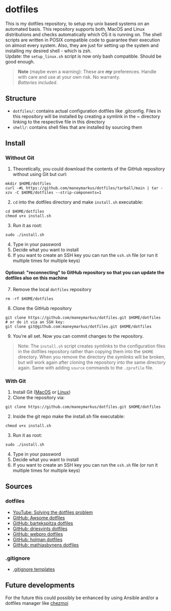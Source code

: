 # dotfiles

This is my dotfiles repository, to setup my unix based systems on an automated basis. This repository supports both, MacOS and Linux distributions and checks automatically which OS it is running on.
The shell scripts are written in POSIX compatible code to guarantee their execution on almost every system. Also, they are just for setting up the system and installing my desired shell - which is zsh.\
Update: the `setup_linux.sh` script is now only bash compatible. Should be good enough.

> **Note** (maybe even a warning): These are ***my*** preferences. Handle with care and use at your own risk. No warranty.\
*Batteries included*.

## Structure

- `dotfiles/`: contains actual configuration dotfiles like .gitconfig. Files in this repository will be installed by creating a symlink in the ~ directory linking to the respective file in this directory
- `shell/`: contains shell files that are installed by sourcing them 

## Install

### Without Git

1. Theoretically, you could download the contents of the GitHub repository without using Git but curl:
```
mkdir $HOME/dotfiles
curl -#L https://github.com/maneymarkus/dotfiles/tarball/main | tar -xzv -C $HOME/dotfiles --strip-components=1
```
2. `cd` into the dotfiles directory and make `install.sh` executable:
```
cd $HOME/dotfiles
chmod u+x install.sh
```
3. Run it as root:
```
sudo ./install.sh
```
4. Type in your password
5. Decide what you want to install
6. If you want to create an SSH key you can run the `ssh.sh` file (or run it multiple times for multiple keys)

#### Optional: "reconnecting" to GitHub repository so that you can update the dotfiles also on this machine

7. Remove the local `dotfiles` repository
```
rm -rf $HOME/dotfiles
```
8. Clone the GitHub repository
```
git clone https://github.com/maneymarkus/dotfiles.git $HOME/dotfiles
# or do it via an SSH key:
git clone git@github.com:maneymarkus/dotfiles.git $HOME/dotfiles
```
9. You're all set. Now you can commit changes to the repository.

> Note: The `install.sh` script creates symlinks to the configuration files in the dotfiles repository rather than copying them into the `$HOME` directory. When you remove the directory the symlinks will be broken, but will work again after cloning the repository into the same directory again. Same with adding `source` commands to the `.zprofile` file. 

### With Git

1. Install Git ([MacOS](https://git-scm.com/download/mac) or [Linux](https://git-scm.com/book/en/v2/Getting-Started-Installing-Git))
2. Clone the repository via:
```
git clone https://github.com/maneymarkus/dotfiles.git $HOME/dotfiles
```
2. Inside the git repo make the install.sh file executable:
```
chmod u+x install.sh
```
3. Run it as root:
```
sudo ./install.sh
```
4. Type in your password
5. Decide what you want to install
6. If you want to create an SSH key you can run the `ssh.sh` file (or run it multiple times for multiple keys)

## Sources

### dotfiles

- [YouTube: Solving the dotfiles problem](https://www.youtube.com/watch?v=mSXOYhfDFYo)
- [GitHub: Awsome dotfiles](https://github.com/webpro/awesome-dotfiles)
- [GitHub: bartekspitza dotfiles](https://github.com/bartekspitza/dotfiles)
- [GitHub: driesvints dotfiles](https://github.com/driesvints/dotfiles)
- [GitHub: webpro dotfiles](https://github.com/webpro/dotfiles)
- [GitHub: holman dotfiles](https://github.com/holman/dotfiles)
- [GitHub: mathiasbynens dotfiles](https://github.com/mathiasbynens/dotfiles)

### .gitignore

- [.gitignore templates](https://github.com/github/gitignore)

## Future developments

For the future this could possibly be enhanced by using Ansible and/or a dotfiles manager like [chezmoi](https://www.chezmoi.io/)
